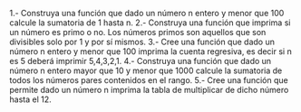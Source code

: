1.- Construya una función que dado un número n entero y menor que 100 calcule la sumatoria de
1 hasta n.
2.- Construya una función que imprima si un número es primo o no. Los números primos son
aquellos que son divisibles solo por 1 y por sí mismos.
3.- Cree una función que dado un número n entero y menor que 100 imprima la cuenta regresiva,
es decir si n es 5 deberá imprimir 5,4,3,2,1.
4.- Construya una función que dado un número n entero mayor que 10 y menor que 1000 calcule
la sumatoria de todos los números pares contenidos en el rango.
5.- Cree una función que permite dado un número n imprima la tabla de multiplicar de dicho
número hasta el 12.
